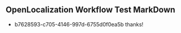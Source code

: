## OpenLocalization Workflow Test MarkDown
* b7628593-c705-4146-997d-6755d0f0ea5b 
thanks!<!--HONumber=Mar16_HO2-->
